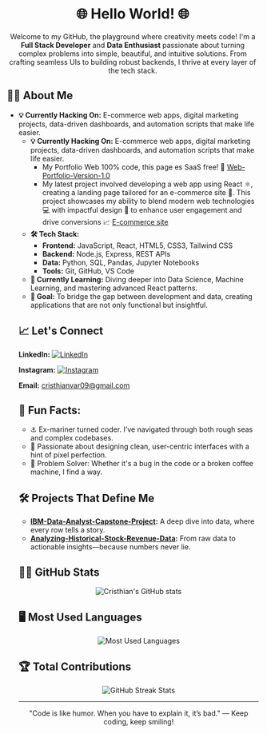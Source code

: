 <h1 align="center">🌐 Hello World! 🌐</h1>

<p align="center">
  Welcome to my GitHub, the playground where creativity meets code! I'm a <strong>Full Stack Developer</strong> and <strong>Data Enthusiast</strong> passionate about turning complex problems into simple, beautiful, and intuitive solutions. From crafting seamless UIs to building robust backends, I thrive at every layer of the tech stack.
</p>

<h2>🧑‍💻 About Me</h2>

<ul padding-left: 20px>
  <li style= text-indent: -10px, padding-left: 20px; margin-left: 0><strong>💡 Currently Hacking On:</strong> E-commerce web apps, digital marketing projects, data-driven dashboards, and automation scripts that make life easier.<br>
<ul>
  <li><strong>💡 Currently Hacking On:</strong> E-commerce web apps, digital marketing projects, data-driven dashboards, and automation scripts that make life easier.<br>
    <ul>
      <li>My Portfolio Web 100% code, this page es SaaS free! 🚫 <a href="https://cristhianvargasvertiz.github.io/Web-Portfolio-Version-1.0/">Web-Portfolio-Version-1.0</a>
      </li>
      <li>My latest project involved developing a web app using React ⚛️, creating a landing page tailored for an e-commerce site 🛒. This project showcases my ability to blend modern web technologies 💻 with impactful design 🎨 to enhance user engagement and drive conversions 📈 <a href="https://cristhianvargasvertiz.github.io/e-plantShopping/">E-commerce site</a>
      </li>
    </ul>
  </li>

  <li><strong>🛠️ Tech Stack:</strong>
    <ul>
      <li><strong>Frontend:</strong> JavaScript, React, HTML5, CSS3, Tailwind CSS</li>
      <li><strong>Backend:</strong> Node.js, Express, REST APIs</li>
      <li><strong>Data:</strong> Python, SQL, Pandas, Jupyter Notebooks</li>
      <li><strong>Tools:</strong> Git, GitHub, VS Code</li>
    </ul>
  </li>
  <li><strong>🌱 Currently Learning:</strong> Diving deeper into Data Science, Machine Learning, and mastering advanced React patterns.</li>
  <li><strong>🎯 Goal:</strong> To bridge the gap between development and data, creating applications that are not only functional but insightful.</li>
</ul>

<h2>📈 Let's Connect</h2>
<p>
  <strong>LinkedIn:</strong> <a href="https://www.linkedin.com/in/cristhianvargasvertiz">
  <img src="https://camo.githubusercontent.com/bbd5a3be2124528ab2064d49356ed845b5f9a05fc79c603e25c76c6601e28b67/68747470733a2f2f696d672e736869656c64732e696f2f62616467652f4c696e6b6564496e2d2532333030373742352e7376673f6c6f676f3d6c696e6b6564696e266c6f676f436f6c6f723d7768697465" alt="LinkedIn" data-canonical-src="https://img.shields.io/badge/LinkedIn-%230077B5.svg?logo=linkedin&amp;logoColor=white" style="max-width: 100%;"></a> <br>

  <strong>Instagram:</strong> <a href="https://www.instagram.com/cristhianvar09">
  <img src="https://camo.githubusercontent.com/c8bd82d89314e366e096370c91aa3551ed65626c3da39b485720548d873d241f/68747470733a2f2f696d672e736869656c64732e696f2f62616467652f496e7374616772616d2d2532334534343035462e7376673f6c6f676f3d496e7374616772616d266c6f676f436f6c6f723d7768697465" alt="Instagram" data-canonical-src="https://img.shields.io/badge/Instagram-%23E4405F.svg?logo=Instagram&amp;logoColor=white" style="max-width: 100%;"></a>

  <strong>Email:</strong> <a href="mailto:cristhianvar09@gmail.com">cristhianvar09@gmail.com</a>
</p>

<h2>🧠 Fun Facts:</h2>
<ul>
  <li>⚓ Ex-mariner turned coder. I’ve navigated through both rough seas and complex codebases.</li>
  <li>🎨 Passionate about designing clean, user-centric interfaces with a hint of pixel perfection.</li>
  <li>🧩 Problem Solver: Whether it's a bug in the code or a broken coffee machine, I find a way.</li>
</ul>

<h2>🛠️ Projects That Define Me</h2>
<ul>
  <li><strong><a href="https://github.com/cristhianvargasvertiz/IBM-Data-Analyst-Capstone-Project">IBM-Data-Analyst-Capstone-Project</a>:</strong> A deep dive into data, where every row tells a story.</li>
  <li><strong><a href="https://github.com/cristhianvargasvertiz/Analyzing-Historical-Stock-Revenue-Data-and-Building-a-Dashboard">Analyzing-Historical-Stock-Revenue-Data</a>:</strong> From raw data to actionable insights—because numbers never lie.</li>
</ul>

<h2>🧑‍🚀 GitHub Stats</h2>
<p align="center">
  <img src="https://github-readme-stats.vercel.app/api?username=cristhianvargasvertiz&show_icons=true&theme=radical" alt="Cristhian's GitHub stats">
</p>

<h2>🖥️ Most Used Languages</h2>
<p align="center">
  <img src="https://github-readme-stats.vercel.app/api/top-langs/?username=cristhianvargasvertiz&layout=compact&theme=radical" alt="Most Used Languages">
</p>

<h2>🏆 Total Contributions</h2>
<p align="center">
  <img src="https://github-readme-streak-stats.herokuapp.com/?user=cristhianvargasvertiz&theme=radical" alt="GitHub Streak Stats">
</p>

<hr>

<p align="center">
  "Code is like humor. When you have to explain it, it’s bad." — Keep coding, keep smiling!
</p>
